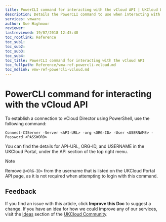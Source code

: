 ```yaml
---
title: PowerCLI command for interacting with the vCloud API | UKCloud Ltd
description: Details the PowerCLI command to use when interacting with the vCloud API from PowerCLI
services: vmware
author: Sue Highmoor
reviewer:
lastreviewed: 19/07/2018 12:45:48
toc_rootlink: Reference
toc_sub1: 
toc_sub2:
toc_sub3:
toc_sub4:
toc_title: PowerCLI command for interacting with the vCloud API
toc_fullpath: Reference/vmw-ref-powercli-vcloud.md
toc_mdlink: vmw-ref-powercli-vcloud.md
---
```


# PowerCLI command for interacting with the vCloud API

To establish a connection to vCloud Director using PowerShell, use the following command:

    Connect-CIServer -Server <API-URL> -org <ORG-ID> -User <USERNAME> -Password <PASSWORD>

You can find the details for API-URL, ORG-ID, and USERNAME in the UKCloud Portal, under the API section of the top right menu.

> [!NOTE]
> Remove `@<ORG-ID>` from the username that is listed on the UKCloud Portal API page, as it is not required when attempting to login with this command.

## Feedback

If you find an issue with this article, click **Improve this Doc** to suggest a change. If you have an idea for how we could improve any of our services, visit the [Ideas](https://community.ukcloud.com/ideas) section of the [UKCloud Community](https://community.ukcloud.com).
